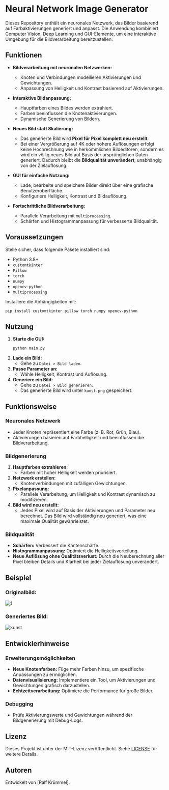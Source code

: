 
# Neural Network Image Generator

Dieses Repository enthält ein neuronales Netzwerk, das Bilder basierend auf Farbaktivierungen generiert und anpasst. Die Anwendung kombiniert Computer Vision, Deep Learning und GUI-Elemente, um eine interaktive Umgebung für die Bildverarbeitung bereitzustellen.

## Funktionen

- **Bildverarbeitung mit neuronalen Netzwerken:** 
  - Knoten und Verbindungen modellieren Aktivierungen und Gewichtungen.
  - Anpassung von Helligkeit und Kontrast basierend auf Aktivierungen.
  
- **Interaktive Bildanpassung:**
  - Hauptfarben eines Bildes werden extrahiert.
  - Farben beeinflussen die Knotenaktivierungen.
  - Dynamische Generierung von Bildern.

- **Neues Bild statt Skalierung:**
  - Das generierte Bild wird **Pixel für Pixel komplett neu erstellt**. 
  - Bei einer Vergrößerung auf 4K oder höhere Auflösungen erfolgt keine Hochrechnung wie in herkömmlichen Bildeditoren, sondern es wird ein völlig neues Bild auf Basis der ursprünglichen Daten generiert. Dadurch bleibt die **Bildqualität unverändert**, unabhängig von der Zielauflösung.

- **GUI für einfache Nutzung:**
  - Lade, bearbeite und speichere Bilder direkt über eine grafische Benutzeroberfläche.
  - Konfiguriere Helligkeit, Kontrast und Bildauflösung.

- **Fortschrittliche Bildverarbeitung:**
  - Parallele Verarbeitung mit `multiprocessing`.
  - Schärfen und Histogrammanpassung für verbesserte Bildqualität.

## Voraussetzungen

Stelle sicher, dass folgende Pakete installiert sind:

- Python 3.8+
- `customtkinter`
- `Pillow`
- `torch`
- `numpy`
- `opencv-python`
- `multiprocessing`

Installiere die Abhängigkeiten mit:
```bash
pip install customtkinter pillow torch numpy opencv-python
```

## Nutzung

1. **Starte die GUI:**
   ```bash
   python main.py
   ```
2. **Lade ein Bild:**
   - Gehe zu `Datei > Bild laden`.
3. **Passe Parameter an:**
   - Wähle Helligkeit, Kontrast und Auflösung.
4. **Generiere ein Bild:**
   - Gehe zu `Datei > Bild generieren`.
   - Das generierte Bild wird unter `kunst.png` gespeichert.

## Funktionsweise

### Neuronales Netzwerk
- Jeder Knoten repräsentiert eine Farbe (z. B. Rot, Grün, Blau).
- Aktivierungen basieren auf Farbhelligkeit und beeinflussen die Bildverarbeitung.

### Bildgenerierung
1. **Hauptfarben extrahieren:**
   - Farben mit hoher Helligkeit werden priorisiert.
2. **Netzwerk erstellen:**
   - Knotenverbindungen mit zufälligen Gewichtungen.
3. **Pixelanpassung:**
   - Parallele Verarbeitung, um Helligkeit und Kontrast dynamisch zu modifizieren.
4. **Bild wird neu erstellt:**
   - Jedes Pixel wird auf Basis der Aktivierungen und Parameter neu berechnet. Das Bild wird vollständig neu generiert, was eine maximale Qualität gewährleistet.

### Bildqualität
- **Schärfen:** Verbessert die Kantenschärfe.
- **Histogrammanpassung:** Optimiert die Helligkeitsverteilung.
- **Neue Auflösung ohne Qualitätsverlust:** Durch die Neuberechnung aller Pixel bleiben Details und Klarheit bei jeder Zielauflösung unverändert.

## Beispiel

### Originalbild:
![1](https://github.com/user-attachments/assets/fa99bed8-eb9e-40fb-b31e-df190fe9c0d0)

### Generiertes Bild:
![kunst](https://github.com/user-attachments/assets/63d477dc-5c02-4ec6-bf50-70c6575c6e48)

## Entwicklerhinweise

### Erweiterungsmöglichkeiten
- **Neue Knotenfarben:** Füge mehr Farben hinzu, um spezifische Anpassungen zu ermöglichen.
- **Datenvisualisierung:** Implementiere ein Tool, um Aktivierungen und Gewichtungen grafisch darzustellen.
- **Echtzeitverarbeitung:** Optimiere die Performance für große Bilder.

### Debugging
- Prüfe Aktivierungswerte und Gewichtungen während der Bildgenerierung mit Debug-Logs.

## Lizenz

Dieses Projekt ist unter der MIT-Lizenz veröffentlicht. Siehe [LICENSE](LICENSE) für weitere Details.

## Autoren

Entwickelt von [Ralf Krümmel].
```

